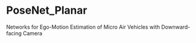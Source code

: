 # PoseNet_Planar
Networks for  Ego-Motion Estimation of Micro Air Vehicles with Downward-facing Camera

